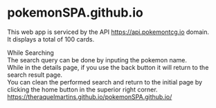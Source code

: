 # pokemonSPA.github.io

This web app is serviced by the API https://api.pokemontcg.io domain. <br />
It displays a total of 100 cards. <br /> 

While Searching<br /> 
The search query can be done by inputing the pokemon name.<br /> 
While in the details page, if you use the back button it will return to the search result page.<br /> 
You can clean the performed search and return to the initial page by clicking the home button in the superior right corner.<br />
https://theraquelmartins.github.io/pokemonSPA.github.io/
